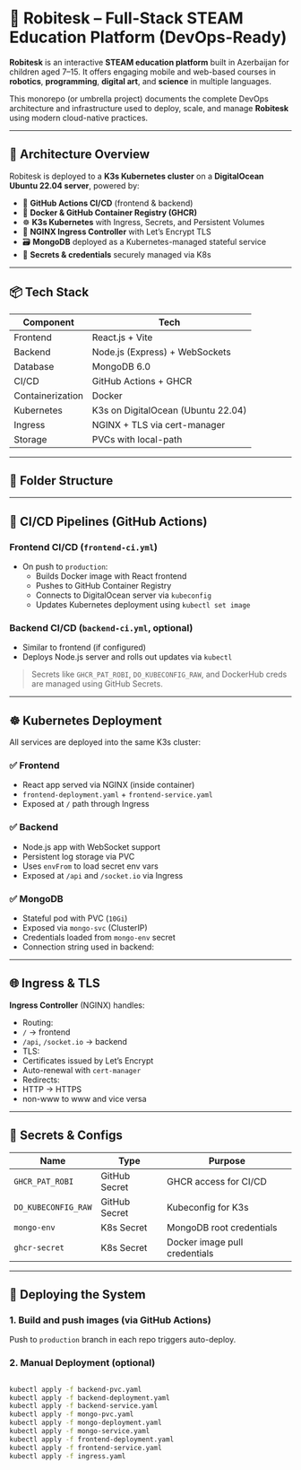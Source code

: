 # 🤖 Robitesk – Full-Stack STEAM Education Platform (DevOps-Ready)

**Robitesk** is an interactive **STEAM education platform** built in Azerbaijan for children aged 7–15. It offers engaging mobile and web-based courses in **robotics**, **programming**, **digital art**, and **science** in multiple languages.

This monorepo (or umbrella project) documents the complete DevOps architecture and infrastructure used to deploy, scale, and manage **Robitesk** using modern cloud-native practices.

---

## 🧱 Architecture Overview

Robitesk is deployed to a **K3s Kubernetes cluster** on a **DigitalOcean Ubuntu 22.04 server**, powered by:

- 🔧 **GitHub Actions CI/CD** (frontend & backend)
- 🐳 **Docker & GitHub Container Registry (GHCR)**
- ☸️ **K3s Kubernetes** with Ingress, Secrets, and Persistent Volumes
- 📡 **NGINX Ingress Controller** with Let’s Encrypt TLS
- 🗃️ **MongoDB** deployed as a Kubernetes-managed stateful service
- 🔐 **Secrets & credentials** securely managed via K8s

---

## 📦 Tech Stack

| Component     | Tech                               |
|--------------|-------------------------------------|
| Frontend      | React.js + Vite                    |
| Backend       | Node.js (Express) + WebSockets     |
| Database      | MongoDB 6.0                        |
| CI/CD         | GitHub Actions + GHCR              |
| Containerization | Docker                          |
| Kubernetes    | K3s on DigitalOcean (Ubuntu 22.04) |
| Ingress       | NGINX + TLS via cert-manager       |
| Storage       | PVCs with local-path               |

---

## 🧭 Folder Structure


---

## 🔁 CI/CD Pipelines (GitHub Actions)

### Frontend CI/CD (`frontend-ci.yml`)

- On push to `production`:
  - Builds Docker image with React frontend
  - Pushes to GitHub Container Registry
  - Connects to DigitalOcean server via `kubeconfig`
  - Updates Kubernetes deployment using `kubectl set image`

### Backend CI/CD (`backend-ci.yml`, optional)

- Similar to frontend (if configured)
- Deploys Node.js server and rolls out updates via `kubectl`

> Secrets like `GHCR_PAT_ROBI`, `DO_KUBECONFIG_RAW`, and DockerHub creds are managed using GitHub Secrets.

---

## ☸️ Kubernetes Deployment

All services are deployed into the same K3s cluster:

### ✅ Frontend

- React app served via NGINX (inside container)
- `frontend-deployment.yaml` + `frontend-service.yaml`
- Exposed at `/` path through Ingress

### ✅ Backend

- Node.js app with WebSocket support
- Persistent log storage via PVC
- Uses `envFrom` to load secret env vars
- Exposed at `/api` and `/socket.io` via Ingress

### ✅ MongoDB

- Stateful pod with PVC (`10Gi`)
- Exposed via `mongo-svc` (ClusterIP)
- Credentials loaded from `mongo-env` secret
- Connection string used in backend:


---

## 🌐 Ingress & TLS

**Ingress Controller** (NGINX) handles:

- Routing:
- `/` → frontend
- `/api`, `/socket.io` → backend
- TLS:
- Certificates issued by Let’s Encrypt
- Auto-renewal with `cert-manager`
- Redirects:
- HTTP → HTTPS
- non-www to www and vice versa


---

## 📂 Secrets & Configs

| Name             | Type       | Purpose                     |
|------------------|------------|-----------------------------|
| `GHCR_PAT_ROBI`  | GitHub Secret | GHCR access for CI/CD   |
| `DO_KUBECONFIG_RAW` | GitHub Secret | Kubeconfig for K3s     |
| `mongo-env`      | K8s Secret | MongoDB root credentials    |
| `ghcr-secret`    | K8s Secret | Docker image pull credentials |

---

## 🚀 Deploying the System

### 1. Build and push images (via GitHub Actions)

Push to `production` branch in each repo triggers auto-deploy.

### 2. Manual Deployment (optional)

```bash

kubectl apply -f backend-pvc.yaml
kubectl apply -f backend-deployment.yaml
kubectl apply -f backend-service.yaml
kubectl apply -f mongo-pvc.yaml
kubectl apply -f mongo-deployment.yaml
kubectl apply -f mongo-service.yaml
kubectl apply -f frontend-deployment.yaml
kubectl apply -f frontend-service.yaml
kubectl apply -f ingress.yaml
